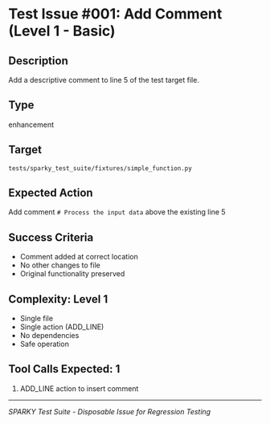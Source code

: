 # Test Issue #001: Add Comment (Level 1 - Basic)

## Description
Add a descriptive comment to line 5 of the test target file.

## Type
enhancement

## Target
`tests/sparky_test_suite/fixtures/simple_function.py`

## Expected Action
Add comment `# Process the input data` above the existing line 5

## Success Criteria
- Comment added at correct location
- No other changes to file
- Original functionality preserved

## Complexity: Level 1
- Single file
- Single action (ADD_LINE)
- No dependencies
- Safe operation

## Tool Calls Expected: 1
1. ADD_LINE action to insert comment

---
*SPARKY Test Suite - Disposable Issue for Regression Testing*